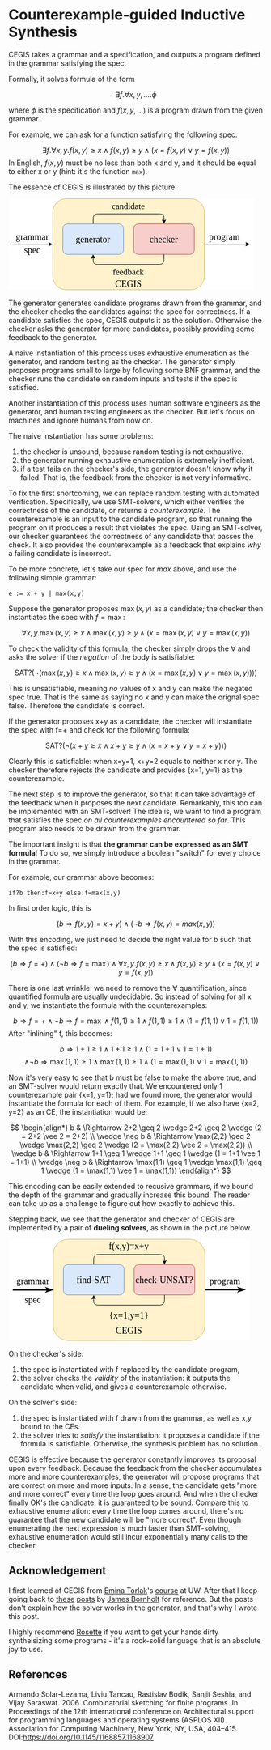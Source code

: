 # Counterexample-guided Inductive Synthesis

CEGIS takes a grammar and a specification, 
and outputs a program defined in the grammar satisfying the spec.

Formally, it solves formula of the form 

$$
\exists f . \forall x, y, \dots . \phi
$$

where $\phi$ is the specification and $f(x,y,\dots)$ is a program
drawn from the given grammar. 

For example, we can ask for a function satisfying the following spec:

$$
\exists f . \forall x, y . f(x,y) \geq x \wedge f(x,y) \geq y \wedge (x = f(x,y) \vee y = f(x,y))
$$
In English, $f(x,y)$ must be no less than both x and y,
and it should be equal to either x or y 
(hint: it's the function `max`).

The essence of CEGIS is illustrated by this picture:

![CEGIS loop](assets/cegis/cegis.png)

The generator generates candidate programs drawn from the grammar, 
and the checker checks the candidates against the spec for correctness.
If a candidate satisfies the spec, 
CEGIS outputs it as the solution.
Otherwise the checker asks the generator for more candidates, 
possibly providing some feedback to the generator. 

A naive instantiation of this process 
uses exhaustive enumeration as the generator, 
and random testing as the checker. 
The generator simply proposes programs small to large
by following some BNF grammar, 
and the checker runs the candidate on random inputs 
and tests if the spec is satisfied.

Another instantiation of this process
uses human software engineers as the generator, 
and human testing engineers as the checker.
But let's focus on machines and ignore humans from now on. 

The naive instantiation has some problems:
1. the checker is unsound, because random testing is not exhaustive.
2. the generator running exhaustive enumeration is extremely inefficient.
3. if a test fails on the checker's side,
the generator doesn't know *why* it failed.
That is, the feedback from the checker is not very informative.

To fix the first shortcoming, we can replace random testing with 
automated verification. 
Specifically, we use SMT-solvers,
which either verifies the correctness of the candidate,
or returns a *counterexample*. 
The counterexample is an input to the candidate program, 
so that running the program on it produces a result that violates the spec.
Using an SMT-solver, our checker guarantees the correctness of 
any candidate that passes the check. 
It also provides the counterexample as a feedback that explains *why* 
a failing candidate is incorrect. 

To be more concrete, let's take our spec for *max* above, 
and use the following simple grammar: 

```
e := x + y | max(x,y)
```

Suppose the generator proposes $\max(x,y)$ as a candidate;
the checker then instantiates the spec with $f=\max$:

$$
\forall x, y . \max(x,y) \geq x \wedge \max(x,y) \geq y \wedge (x = \max(x,y) \vee y = \max(x,y))
$$

To check the validity of this formula, the checker simply drops the $\forall$
and asks the solver if the *negation* of the body is satisfiable:

$$
\text{SAT?} \Big( \neg \big( \max(x,y) \geq x \wedge \max(x,y) \geq y \wedge (x = \max(x,y) \vee y = \max(x,y)) \big) \Big)
$$

This is unsatisfiable, meaning *no* values of x and y can make the negated spec true.
That is the same as saying no x and y can make the orignal spec false.
Therefore the candidate is correct. 

If the generator proposes x+y as a candidate, 
the checker will instantiate the spec with f=+ 
and check for the following formula:

$$
\text{SAT?} \Big( \neg \big( x+y \geq x \wedge x+y \geq y \wedge (x = x+y \vee y = x+y) \big) \Big)
$$

Clearly this is satisfiable: when x=y=1, x+y=2 equals to neither x nor y. 
The checker therefore rejects the candidate 
and provides {x=1, y=1} as the counterexample. 

The next step is to improve the generator, 
so that it can take advantage of the feedback 
when it proposes the next candidate.
Remarkably, this too can be implemented with an SMT-solver!
The idea is, we want to find a program that satisfies the spec
*on all counterexamples encountered so far*. 
This program also needs to be drawn from the grammar.

The important insight is that **the grammar can be expressed as an SMT formula**!
To do so, we simply introduce a boolean "switch" for every choice in the grammar.

For example, our grammar above becomes:

```
if?b then:f=x+y else:f=max(x,y)
```

In first order logic, this is

$$
(b \Rightarrow f(x,y) = x + y) \wedge (\neg b \Rightarrow f(x,y) = max(x,y))
$$

With this encoding, we just need to decide the right value for b such that 
the spec is satisfied:

$$
(b \Rightarrow f = +) \wedge (\neg b \Rightarrow f = \max) \wedge
\forall x, y . f(x,y) \geq x \wedge f(x,y) \geq y \wedge (x = f(x,y) \vee y = f(x,y))
$$

There is one last wrinkle: we need to remove the $\forall$ quantification, 
since quantified formula are usually undecidable. 
So instead of solving for all x and y, we instantiate the formula with the
counterexamples:

$$
b \Rightarrow f = + \wedge \neg b \Rightarrow f = \max \wedge
f(1,1) \geq 1 \wedge f(1,1) \geq 1 \wedge (1 = f(1,1) \vee 1 = f(1,1))
$$
After "inlining" f, this becomes:

$$
b \Rightarrow 1+1 \geq 1 \wedge 1+1 \geq 1 \wedge (1 = 1+1 \vee 1 = 1+1)
$$
$$
\wedge \neg b \Rightarrow \max(1,1) \geq 1 \wedge \max(1,1) \geq 1 \wedge (1 = \max(1,1) \vee 1 = \max(1,1))
$$

Now it's very easy to see that b must be false to make the above true,
and an SMT-solver would return exactly that.
We encountered only 1 counterexample pair {x=1, y=1}; 
had we found more, the generator would instantiate the formula for each of them.
For example, if we also have {x=2, y=2} as an CE, the instantiation would be: 

$$
\begin{align*}
b & \Rightarrow 2+2 \geq 2 \wedge 2+2 \geq 2 \wedge (2 = 2+2 \vee 2 = 2+2) \\
\wedge \neg b & \Rightarrow \max(2,2) \geq 2 \wedge \max(2,2) \geq 2 \wedge (2 = \max(2,2) \vee 2 = \max(2,2)) \\
\wedge b & \Rightarrow 1+1 \geq 1 \wedge 1+1 \geq 1 \wedge (1 = 1+1 \vee 1 = 1+1) \\
\wedge \neg b & \Rightarrow \max(1,1) \geq 1 \wedge \max(1,1) \geq 1 \wedge (1 = \max(1,1) \vee 1 = \max(1,1)) 
\end{align*}
$$

This encoding can be easily extended to recusive grammars,
if we bound the depth of the grammar and gradually increase this bound.
The reader can take up as a challenge to figure out how exactly to achieve this.

Stepping back, we see that the generator and checker of CEGIS are implemented by a pair of **dueling solvers**,
as shown in the picture below.

![CEGIS loop with dueling solvers](assets/cegis/duel.png)

On the checker's side:
1. the spec is instantiated with f replaced by the candidate program, 
2. the solver checks the *validity* of the instantiation: 
it outputs the candidate when valid, and gives a counterexample otherwise.

On the solver's side:
1. the spec is instantiated with f drawn from the grammar, 
as well as x,y bound to the CEs.
2. the solver tries to *satisfy* the instantiation:
it proposes a candidate if the formula is satisfiable.
Otherwise, the synthesis problem has no solution.

CEGIS is effective 
because the generator constantly improves its proposal upon every feedback.
Because the feedback from the checker accumulates more and more counterexamples,
the generator will propose programs that are correct on more and more inputs.
In a sense, the candidate gets "more and more correct" every time the loop goes around.
And when the checker finally OK's the candidate, it is guaranteed to be sound. 
Compare this to exhaustive enumeration: every time the loop comes around, 
there's no guarantee that the new candidate will be "more correct".
Even though enumerating the next expression is much faster than SMT-solving,
exhaustive enumeration would still incur exponentially many calls to the checker.

## Acknowledgement

I first learned of CEGIS from [Emina Torlak](https://homes.cs.washington.edu/~emina/)'s 
[course](https://courses.cs.washington.edu/courses/cse507/) at UW. 
After that I keep going back to 
[these](https://www.cs.utexas.edu/~bornholt/post/synthesis-explained.html)
[posts](https://www.cs.utexas.edu/~bornholt/post/building-synthesizer.html) 
by [James Bornholt](https://www.cs.utexas.edu/~bornholt/) 
for reference.
But the posts don't explain how the solver works in the generator, 
and that's why I wrote this post.

I highly recommend [Rosette](https://emina.github.io/rosette/)
if you want to get your hands dirty syntheisizing some programs - 
it's a rock-solid language that is an absolute joy to use.

## References

Armando Solar-Lezama, Liviu Tancau, Rastislav Bodik, Sanjit Seshia, and Vijay Saraswat. 2006. Combinatorial sketching for finite programs. In Proceedings of the 12th international conference on Architectural support for programming languages and operating systems (ASPLOS XII). Association for Computing Machinery, New York, NY, USA, 404–415. DOI:https://doi.org/10.1145/1168857.1168907
